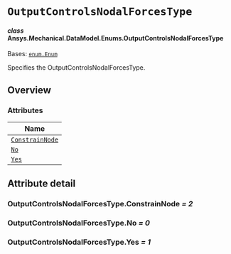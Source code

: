 # `OutputControlsNodalForcesType`

<a id="ansys.mechanical.stubs.v241.Ansys.Mechanical.DataModel.Enums.OutputControlsNodalForcesType"></a>

#### *class* Ansys.Mechanical.DataModel.Enums.OutputControlsNodalForcesType

Bases: [`enum.Enum`](https://docs.python.org/3/library/enum.html#enum.Enum)

Specifies the OutputControlsNodalForcesType.

<!-- !! processed by numpydoc !! -->

<a id="overview"></a>

## Overview

### Attributes

| Name |
| ------------------------------------------------------------------- |
| [`ConstrainNode`](#OutputControlsNodalForcesType.ConstrainNode) |
| [`No`](#OutputControlsNodalForcesType.No) |
| [`Yes`](#OutputControlsNodalForcesType.Yes) |

<a id="attribute-detail"></a>

## Attribute detail

<a id="OutputControlsNodalForcesType.ConstrainNode"></a>

### OutputControlsNodalForcesType.ConstrainNode *= 2*

<a id="OutputControlsNodalForcesType.No"></a>

### OutputControlsNodalForcesType.No *= 0*

<a id="OutputControlsNodalForcesType.Yes"></a>

### OutputControlsNodalForcesType.Yes *= 1*


